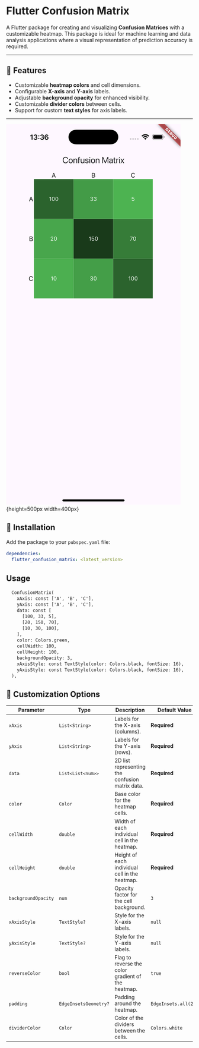 # Flutter Confusion Matrix

A Flutter package for creating and visualizing **Confusion Matrices** with a customizable heatmap. This package is ideal for machine learning and data analysis applications where a visual representation of prediction accuracy is required.

---

## 🌟 Features

- Customizable **heatmap colors** and cell dimensions.
- Configurable **X-axis** and **Y-axis** labels.
- Adjustable **background opacity** for enhanced visibility.
- Customizable **divider colors** between cells.
- Support for custom **text styles** for axis labels.

---

![Screenshot](https://github.com/Netesh5/flutter_confusion_matrix/blob/main/ss.png?raw=true){height=500px width=400px}

## 🚀 Installation

Add the package to your `pubspec.yaml` file:

```yaml
dependencies:
  flutter_confusion_matrix: <latest_version>
```


##  Usage
```
  ConfusionMatrix(
    xAxis: const ['A', 'B', 'C'],
    yAxis: const ['A', 'B', 'C'],
    data: const [
      [100, 33, 5],
      [20, 150, 70],
      [10, 30, 100],
    ],
    color: Colors.green,
    cellWidth: 100,
    cellHeight: 100,
    backgroundOpacity: 3,
    xAxisStyle: const TextStyle(color: Colors.black, fontSize: 16),
    yAxisStyle: const TextStyle(color: Colors.black, fontSize: 16),
  ),
```

## 🎨 Customization Options


| Parameter           | Type                  | Description                                         | Default Value       |
|---------------------|-----------------------|-----------------------------------------------------|---------------------|
| `xAxis`             | `List<String>`        | Labels for the X-axis (columns).                   | **Required**        |
| `yAxis`             | `List<String>`        | Labels for the Y-axis (rows).                      | **Required**        |
| `data`              | `List<List<num>>`     | 2D list representing the confusion matrix data.    | **Required**        |
| `color`             | `Color`              | Base color for the heatmap cells.                  | **Required**        |
| `cellWidth`         | `double`              | Width of each individual cell in the heatmap.      | **Required**        |
| `cellHeight`        | `double`              | Height of each individual cell in the heatmap.     | **Required**        |
| `backgroundOpacity` | `num`                 | Opacity factor for the cell background.            | `3`                 |
| `xAxisStyle`        | `TextStyle?`          | Style for the X-axis labels.                       | `null`              |
| `yAxisStyle`        | `TextStyle?`          | Style for the Y-axis labels.                       | `null`              |
| `reverseColor`      | `bool`                | Flag to reverse the color gradient of the heatmap. | `true`              |
| `padding`           | `EdgeInsetsGeometry?` | Padding around the heatmap.                        | `EdgeInsets.all(20)`|
| `dividerColor`      | `Color`               | Color of the dividers between the cells.           | `Colors.white`      |



